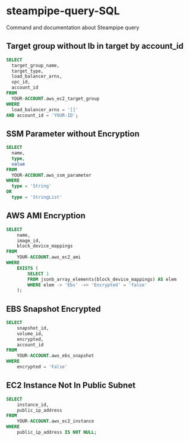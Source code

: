 # steampipe-query-SQL
Command and documentation about Steampipe query

## Target group without lb in target by account_id 

```sql
SELECT
  target_group_name,
  target_type,
  load_balancer_arns,
  vpc_id,
  account_id
FROM
  YOUR-ACCOUNT.aws_ec2_target_group
WHERE
  load_balancer_arns = '[]'
AND account_id = 'YOUR-ID';
```

## SSM Parameter without Encryption

```sql
SELECT 
  name,
  type,
  value
FROM 
  YOUR-ACCOUNT.aws_ssm_parameter
WHERE
  type = 'String'
OR
  type = 'StringList'
```

## AWS AMI Encryption

```sql
SELECT
    name,
    image_id,
    block_device_mappings
FROM
    YOUR-ACCOUNT.aws_ec2_ami
WHERE
    EXISTS (
        SELECT 1
        FROM jsonb_array_elements(block_device_mappings) AS elem
        WHERE elem -> 'Ebs' ->> 'Encrypted' = 'false'
    );
```

## EBS Snapshot Encrypted

```sql
SELECT
    snapshot_id,
    volume_id,
    encrypted,
    account_id
FROM
    YOUR-ACCOUNT.aws_ebs_snapshot
WHERE
    encrypted = 'False'
```

## EC2 Instance Not In Public Subnet

```sql
SELECT
    instance_id,
    public_ip_address
FROM
    YOUR-ACCOUNT.aws_ec2_instance
WHERE
    public_ip_address IS NOT NULL;

```
